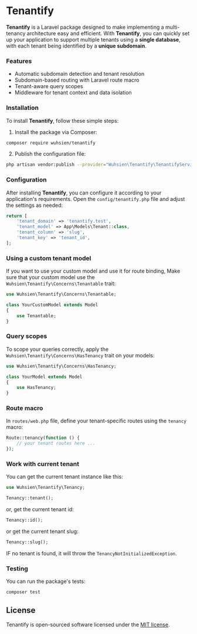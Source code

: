 # Tenantify

**Tenantify** is a Laravel package designed to make implementing a multi-tenancy architecture easy and efficient. With **Tenantify**, you can quickly set up your application to support multiple tenants using a **single database**, with each tenant being identified by a **unique subdomain**.

### Features

* Automatic subdomain detection and tenant resolution
* Subdomain-based routing with Laravel route macro
* Tenant-aware query scopes
* Middleware for tenant context and data isolation

### Installation

To install **Tenantify**, follow these simple steps:

1. Install the package via Composer:

```bash
composer require wuhsien/tenantify
```

2. Publish the configuration file:

```bash
php artisan vendor:publish --provider="Wuhsien\Tenantify\TenantifyServiceProvider" --tag="config"
```

### Configuration

After installing **Tenantify**, you can configure it according to your application's requirements. Open the `config/tenantify.php` file and adjust the settings as needed:

```php
return [
    'tenant_domain' => 'tenantify.test',
    'tenant_model' => App\Models\Tenant::class,
    'tenant_column' => 'slug',
	'tenant_key' => 'tenant_id',
];
```

### Using a custom tenant model

If you want to use your custom model and use it for route binding, Make sure that your custom model use the `Wuhsien\Tenantify\Concerns\Tenantable` trait:

```php
use Wuhsien\Tenantify\Concerns\Tenantable;

class YourCustomModel extends Model
{
	use Tenantable;
}
```

### Query scopes 

To scope your queries correctly, apply the `Wuhsien\Tenantify\Concerns\HasTenancy` trait on your models:

```php
use Wuhsien\Tenantify\Concerns\HasTenancy;

class YourModel extends Model
{
	use HasTenancy;
}
```

### Route macro

In `routes/web.php` file, define your tenant-specific routes using the `tenancy` macro:

```php
Route::tenancy(function () {
    // your tenant routes here ...
});
```

### Work with current tenant

You can get the current tenant instance like this:

```php
use Wuhsien\Tenantify\Tenancy;

Tenancy::tenant();
```

or, get the current tenant id:

```php
Tenancy::id();
```

or get the current tenant slug:

```php
Tenancy::slug();
```

IF no tenant is found, it will throw the `TenancyNotInitializedException`.

### Testing 

You can run the package's tests:

```bash
composer test
```

## License

Tenantify is open-sourced software licensed under the [MIT license](LICENSE.md).
